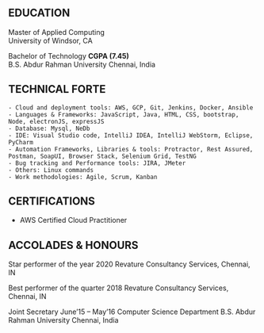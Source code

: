 ## EDUCATION
Master of Applied Computing  
University of Windsor, CA

Bachelor of Technology         **CGPA (7.45)**  
B.S. Abdur Rahman University Chennai, India

## TECHNICAL FORTE
```
- Cloud and deployment tools: AWS, GCP, Git, Jenkins, Docker, Ansible
- Languages & Frameworks: JavaScript, Java, HTML, CSS, bootstrap, Node, electronJS, expressJS
- Database: Mysql, NeDb
- IDE: Visual Studio code, IntelliJ IDEA, IntelliJ WebStorm, Eclipse, PyCharm
- Automation Frameworks, Libraries & tools: Protractor, Rest Assured, Postman, SoapUI, Browser Stack, Selenium Grid, TestNG
- Bug tracking and Performance tools: JIRA, JMeter
- Others: Linux commands
- Work methodologies: Agile, Scrum, Kanban
```

## CERTIFICATIONS
- AWS Certified Cloud Practitioner

## ACCOLADES & HONOURS
Star performer of the year 2020
Revature Consultancy Services, Chennai, IN  

Best performer of the quarter 2018
Revature Consultancy Services, Chennai, IN  

Joint Secretary June’15 – May’16
Computer Science Department B.S. Abdur Rahman University Chennai, India
